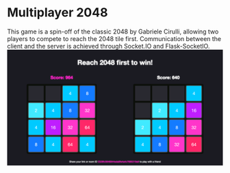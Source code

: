 # Multiplayer 2048
This game is a spin-off of the classic 2048 by Gabriele Cirulli, allowing two players to compete to reach the 2048 tile first. Communication between the client and the server is achieved through Socket.IO and Flask-SocketIO.
![screenshot](https://github.com/Tanmay337442/multiplayer2048/blob/main/app/static/screenshot.png?raw=true)
